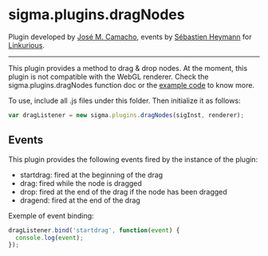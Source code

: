 sigma.plugins.dragNodes
=====================

Plugin developed by [José M. Camacho](https://github.com/josemazo), events by [Sébastien Heymann](https://github.com/sheymann) for [Linkurious](https://github.com/Linkurious).

---

This plugin provides a method to drag & drop nodes. At the moment, this plugin is not compatible with the WebGL renderer. Check the sigma.plugins.dragNodes function doc or the [example code](../../examples/drag-nodes.html) to know more.

To use, include all .js files under this folder. Then initialize it as follows:

````javascript
var dragListener = new sigma.plugins.dragNodes(sigInst, renderer);
````

## Events

This plugin provides the following events fired by the instance of the plugin:
* startdrag: fired at the beginning of the drag
* drag: fired while the node is dragged
* drop: fired at the end of the drag if the node has been dragged
* dragend: fired at the end of the drag

Exemple of event binding:

````javascript
dragListener.bind('startdrag', function(event) {
  console.log(event);
});
````
